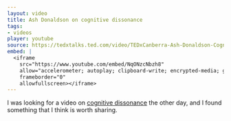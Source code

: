 ```yaml
---
layout: video
title: Ash Donaldson on cognitive dissonance
tags:
- videos
player: youtube
source: https://tedxtalks.ted.com/video/TEDxCanberra-Ash-Donaldson-Cogn
embed: |
  <iframe
    src="https://www.youtube.com/embed/NqONzcNbzh8"
    allow="accelerometer; autoplay; clipboard-write; encrypted-media; gyroscope; picture-in-picture"
    frameborder="0"
    allowfullscreen></iframe>
---
```


I was looking for a video on [cognitive dissonance][1] the other day, and I
found something that I think is worth sharing.

[1]: https://en.wikipedia.org/wiki/Cognitive_dissonance
